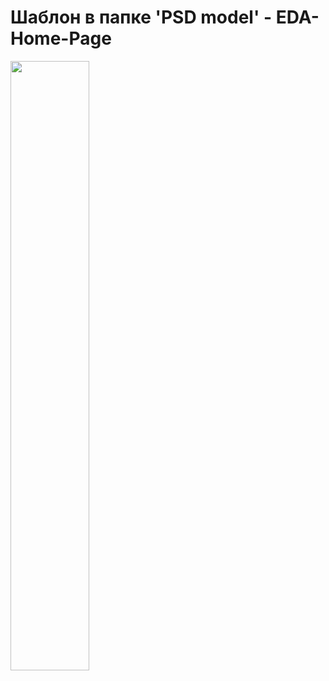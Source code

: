 # Шаблон в папке 'PSD model' - EDA-Home-Page
 <img src="PSD model/EDA Home Page (Free PSD).png" height="50%"/>

